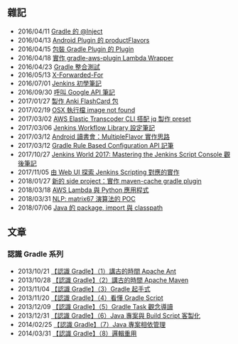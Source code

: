 ## 雜記

* 2016/04/11 [Gradle 的 @Inject](201604_gradle_inject_annotation.md)
* 2016/04/13 [Android Plugin 的 productFlavors](201604_gradle_android_plugin_nameddomaincontainer.md)
* 2016/04/15 [包裝 Gradle Plugin 的 Plugin](201604_gradle_plugin_wrapper.md)
* 2016/04/18 [實作 gradle-aws-plugin Lambda Wrapper](201604_gradle_wrapper_gradle_aws_plugin.md)
* 2016/04/23 [Gradle 整合測試](201604_gradle_testcase.md)
* 2016/05/13 [X-Forwarded-For](201605_x_forwarded_for.md)
* 2016/07/01 [Jenkins 初學筆記](201607_jenkins_learning.md)
* 2016/09/30 [呼叫 Google API 筆記](201609_google_api_java_client.md)
* 2017/01/27 [製作 Anki FlashCard 包](20170127_anki_flashcard/making_anki_flashcard.md)
* 2017/02/19 [OSX 執行檔 image not found](20170219_osx_otool_install_name_tool.md)
* 2017/03/02 [AWS Elastic Transcoder CLI 搭配 jq 製作 preset](20170302_aws_transcoder.md)
* 2017/03/06 [Jenkins Workflow Library 設定筆記](20170306_jenkins_workflowlibs_settings.md)
* 2017/03/12 [Android 讀書會：MultipleFlavor 實作思路](20170312_android.multi.flavors.md)
* 2017/03/12 [Gradle Rule Based Configuration API 記筆](20170312_gradle.rule.source.plugin.md)
* 2017/10/27 [Jenkins World 2017: Mastering the Jenkins Script Console 觀後筆記](20171027_jenkins_scripting/JenkinsConfigurationAsCode.md)
* 2017/11/05 [由 Web UI 探索 Jenkins Scripting 對應的實作](20171105_jenkins_scripting/LearningJenkinsScriping.md)
* 2018/01/27 [新的 side project：實作 maven-cache gradle plugin](20180127_gradle_maven_cache.md)
* 2018/03/18 [AWS Lambda 與 Python 應用程式](20180318_aws_lambda_python/20180318_aws_lambda_python.md)
* 2018/03/31 [NLP: matrix67 演算法的 POC](20180331_matrix67_poc/NLP_LAB.ipynb)
* 2018/07/06 [Java 的 package, import 與 classpath](20180706_learning_java_package_import/README.md)

## 文章

### 認識 Gradle 系列

* 2013/10/21 [【認識 Gradle】（1）講古的時間 Apache Ant](http://www.codedata.com.tw/java/understanding-gradle-1-ant/)
* 2013/10/28 [【認識 Gradle】（2）講古的時間 Apache Maven](http://www.codedata.com.tw/java/understanding-gradle-2-maven/)
* 2013/11/04 [【認識 Gradle】（3）Gradle 起手式](http://www.codedata.com.tw/java/understanding-gradle-3-getting-started/)
* 2013/11/20 [【認識 Gradle】（4）看懂 Gradle Script](http://www.codedata.com.tw/java/understanding-gradle-4-gradle-script/)
* 2013/12/09 [【認識 Gradle】（5）Gradle Task 觀念導讀](http://www.codedata.com.tw/java/understanding-gradle-3-gradle-task-abc/)
* 2013/12/31 [【認識 Gradle】（6）Java 專案與 Build Script 客製化](http://www.codedata.com.tw/java/understanding-gradle-4-java-project-build-script-customization/)
* 2014/02/25 [【認識 Gradle】（7）Java 專案相依管理](http://www.codedata.com.tw/java/understanding-gradle-7-java-project-dependencies/)
* 2014/03/31 [【認識 Gradle】（8）邏輯重用](http://www.codedata.com.tw/java/understanding-gradle-8-reuse-logic/)

